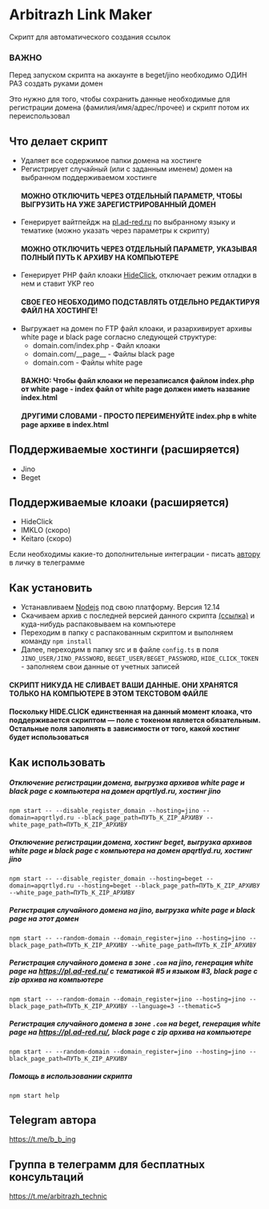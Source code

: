 # Arbitrazh Link Maker
Скрипт для автоматического создания ссылок

### ВАЖНО
Перед запуском скрипта на аккаунте в beget/jino необходимо ОДИН РАЗ создать руками домен

Это нужно для того, чтобы сохранить данные необходимые для регистрации домена (фамилия/имя/адрес/прочее) и скрипт потом их переиспользовал

## Что делает скрипт
* Удаляет все содержимое папки домена на хостинге
* Регистрирует случайный (или с заданным именем) домен на выбранном поддерживаемом хостинге
  #### МОЖНО ОТКЛЮЧИТЬ ЧЕРЕЗ ОТДЕЛЬНЫЙ ПАРАМЕТР, ЧТОБЫ ВЫГРУЗИТЬ НА УЖЕ ЗАРЕГИСТРИРОВАННЫЙ ДОМЕН
* Генерирует вайтпейдж на [pl.ad-red.ru](https://pl.ad-red.ru/) по выбранному языку и тематике (можно указать через параметры к скрипту)
  #### МОЖНО ОТКЛЮЧИТЬ ЧЕРЕЗ ОТДЕЛЬНЫЙ ПАРАМЕТР, УКАЗЫВАЯ ПОЛНЫЙ ПУТЬ К АРХИВУ НА КОМПЬЮТЕРЕ
* Генерирует PHP файл клоаки [HideClick](https://hide.click), отключает режим отладки в нем и ставит УКР гео
  #### СВОЕ ГЕО НЕОБХОДИМО ПОДСТАВЛЯТЬ ОТДЕЛЬНО РЕДАКТИРУЯ ФАЙЛ НА ХОСТИНГЕ!
* Выгружает на домен по FTP файл клоаки, и разархивирует архивы white page и black page согласно следующей структуре:
    - domain.com/index.php - Файл клоаки
    - domain.com/\_\_page__ - Файлы black page
    - domain.com - Файлы white page
  #### ВАЖНО: Чтобы файл клоаки не перезаписался файлом index.php от white page - index файл от white page должен иметь название index.html 
  #### ДРУГИМИ СЛОВАМИ - ПРОСТО ПЕРЕИМЕНУЙТЕ index.php в white page архиве в index.html

## Поддерживаемые хостинги (расширяется)
* Jino
* Beget

## Поддерживаемые клоаки (расширяется)
* HideClick
* IMKLO (скоро)
* Keitaro (скоро)

Если необходимы какие-то дополнительные интеграции - писать [автору](https://t.me/b_b_ing) в личку в телеграмме

## Как установить
* Устанавливаем [Nodejs](https://nodejs.org/) под свою платформу. Версия 12.14
* Скачиваем архив с последней версией данного скрипта [(ссылка)](https://github.com/oneassasin/arbitrazh_link_maker/archive/master.zip) и куда-нибудь распаковываем на компьютере
* Переходим в папку с распакованным скриптом и выполняем команду ```npm install```
* Далее, переходим в папку src и в файле `config.ts` в поля `JINO_USER/JINO_PASSWORD`, `BEGET_USER/BEGET_PASSWORD`, `HIDE_CLICK_TOKEN` - заполняем свои данные от учетных записей
#### СКРИПТ НИКУДА НЕ СЛИВАЕТ ВАШИ ДАННЫЕ. ОНИ ХРАНЯТСЯ ТОЛЬКО НА КОМПЬЮТЕРЕ В ЭТОМ ТЕКСТОВОМ ФАЙЛЕ
#### Поскольку HIDE.CLICK единственная на данный момент клоака, что поддерживается скриптом — поле с токеном является обязательным. Остальные поля заполнять в зависимости от того, какой хостинг будет использоваться

## Как использовать
##### Отключение регистрации домена, выгрузка архивов white page и black page с компьютера на домен apqrtlyd.ru, хостинг jino
```npm start -- --disable_register_domain --hosting=jino --domain=apqrtlyd.ru --black_page_path=ПУТЬ_К_ZIP_АРХИВУ --white_page_path=ПУТЬ_К_ZIP_АРХИВУ```

##### Отключение регистрации домена, хостинг beget, выгрузка архивов white page и black page с компьютера на домен apqrtlyd.ru, хостинг jino
```npm start -- --disable_register_domain --hosting=beget --domain=apqrtlyd.ru --hosting=beget --black_page_path=ПУТЬ_К_ZIP_АРХИВУ --white_page_path=ПУТЬ_К_ZIP_АРХИВУ```

##### Регистрация случайного домена на jino, выгрузка white page и black page на этот домен
```npm start -- --random-domain --domain_register=jino --hosting=jino --black_page_path=ПУТЬ_К_ZIP_АРХИВУ --white_page_path=ПУТЬ_К_ZIP_АРХИВУ```

##### Регистрация случайного домена в зоне `.com` на jino, генерация white page на https://pl.ad-red.ru/ c тематикой #5 и языком #3, black page с zip архива на компьютере 
```npm start -- --random-domain --domain_register=jino --hosting=jino --black_page_path=ПУТЬ_К_ZIP_АРХИВУ --language=3 --thematic=5```

##### Регистрация случайного домена в зоне `.com` на beget, генерация white page на https://pl.ad-red.ru/, black page с zip архива на компьютере
```npm start -- --random-domain --domain_register=jino --hosting=jino --black_page_path=ПУТЬ_К_ZIP_АРХИВУ```

##### Помощь в использовании скрипта
```npm start help```

## Telegram автора 
https://t.me/b_b_ing

## Группа в телеграмм для бесплатных консультаций
https://t.me/arbitrazh_technic
